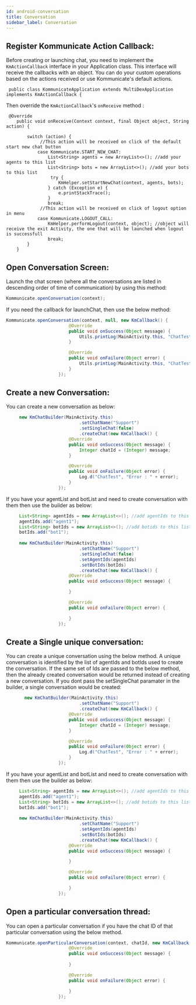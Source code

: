```yaml
---
id: android-conversation
title: Conversation
sidebar_label: Conversation
---
```

## Register Kommunicate Action Callback:
Before creating or launching chat, you need to implement the ```KmActionCallback``` interface in your Application class. This interface will receive the callbacks with an object. You can do your custom operations based on the actions received or use Kommunicate's default actions.

```
 public class KommunicateApplication extends MultiDexApplication implements KmActionCallback {
```

Then override the ```KmActionCallback```'s ```onReceive``` method :

```
 @Override
    public void onReceive(Context context, final Object object, String action) {

        switch (action) {
             //This action will be received on click of the default start new chat button
            case Kommunicate.START_NEW_CHAT:
                List<String> agents = new ArrayList<>(); //add your agents to this list
                List<String> bots = new ArrayList<>(); //add your bots to this list
                 try {
                    KmHelper.setStartNewChat(context, agents, bots);
                } catch (Exception e) {
                    e.printStackTrace();
                }
                break;
             //This action will be received on click of logout option in menu
            case Kommunicate.LOGOUT_CALL:
                KmHelper.performLogout(context, object); //object will receive the exit Activity, the one that will be launched when logout is successfull
                break;
        }
    }
```

## Open Conversation Screen:
Launch the chat screen (where all the conversations are listed in descending order of time of communication) by using this method:

```java
Kommunicate.openConversation(context);
```

If you need the callback for launchChat, then use the below method:
```java
Kommunicate.openConversation(context, null, new KmCallback() {
                        @Override
                        public void onSuccess(Object message) {
                            Utils.printLog(MainActivity.this, "ChatTest", "Launch Success : " + message);
                        }

                        @Override
                        public void onFailure(Object error) {
                            Utils.printLog(MainActivity.this, "ChatTest", "Launch Failure : " + error);
                        }
                    });
```

## Create a new Conversation: 
You can create a new conversation as below:
```java
     new KmChatBuilder(MainActivity.this)
                            .setChatName("Support")
                            .setSingleChat(false)
                            .createChat(new KmCallback() {
                        @Override
                        public void onSuccess(Object message) {
                            Integer chatId = (Integer) message;
                        }

                        @Override
                        public void onFailure(Object error) {
                            Log.d("ChatTest", "Error : " + error);
                        }
                    });
```

If you have your agentList and botList and need to create conversation with them then use the builder as below:
```java
     List<String> agentIds = new ArrayList<>(); //add agentIds to this list
     agentIds.add("agent1");
     List<String> botIds = new ArrayList<>(); //add botids to this list
     botIds.add("bot1");
     
     new KmChatBuilder(MainActivity.this)
                            .setChatName("Support")
                            .setSingleChat(false)
                            .setAgentIds(agentIds)
                            .setBotIds(botIds)
                            .createChat(new KmCallback() {
                        @Override
                        public void onSuccess(Object message) {

                        }

                        @Override
                        public void onFailure(Object error) {

                        }
                    });
```

## Create a Single unique conversation:
You can create a unique conversation using the below method. A unique conversation is identified by the list of agentIds and botIds used to create the conversation. If the same set of Ids are passed to the below method, then the already created conversation would be returned instead of creating a new conversation. If you dont pass the setSingleChat paramater in the builder, a single conversation would be created:

```java
       new KmChatBuilder(MainActivity.this)
                            .setChatName("Support")
                            .createChat(new KmCallback() {
                        @Override
                        public void onSuccess(Object message) {
                            Integer chatId = (Integer) message;
                        }

                        @Override
                        public void onFailure(Object error) {
                            Log.d("ChatTest", "Error : " + error);
                        }
                    });
```
If you have your agentList and botList and need to create conversation with them then use the builder as below:
```java
     List<String> agentIds = new ArrayList<>(); //add agentIds to this list
     agentIds.add("agent1");
     List<String> botIds = new ArrayList<>(); //add botids to this list
     botIds.add("bot1");
     
     new KmChatBuilder(MainActivity.this)
                            .setChatName("Support")
                            .setAgentIds(agentIds)
                            .setBotIds(botIds)
                            .createChat(new KmCallback() {
                        @Override
                        public void onSuccess(Object message) {

                        }

                        @Override
                        public void onFailure(Object error) {

                        }
                    });
```
## Open a particular conversation thread:
You can open a particular conversation if you have the chat ID of that particular conversation using the below method.
```java
Kommunicate.openParticularConversation(context, chatId, new KmCallback() {
                        @Override
                        public void onSuccess(Object message) {
                              
                        }

                        @Override
                        public void onFailure(Object error) {

                        }
                    });
```
